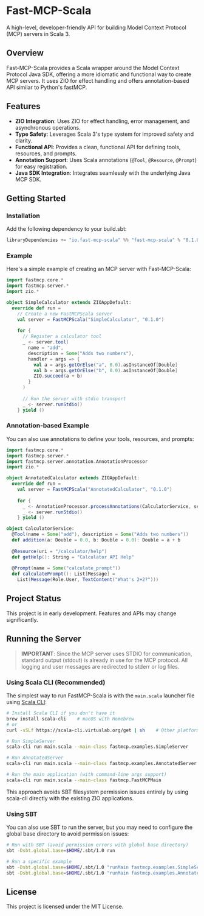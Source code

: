 # Fast-MCP-Scala

A high-level, developer-friendly API for building Model Context Protocol (MCP) servers in Scala 3.

## Overview

Fast-MCP-Scala provides a Scala wrapper around the Model Context Protocol Java SDK, offering a more idiomatic and functional way to create MCP servers. It uses ZIO for effect handling and offers annotation-based API similar to Python's fastMCP.

## Features

- **ZIO Integration**: Uses ZIO for effect handling, error management, and asynchronous operations.
- **Type Safety**: Leverages Scala 3's type system for improved safety and clarity.
- **Functional API**: Provides a clean, functional API for defining tools, resources, and prompts.
- **Annotation Support**: Uses Scala annotations (`@Tool`, `@Resource`, `@Prompt`) for easy registration.
- **Java SDK Integration**: Integrates seamlessly with the underlying Java MCP SDK.

## Getting Started

### Installation

Add the following dependency to your build.sbt:

```scala
libraryDependencies += "io.fast-mcp-scala" %% "fast-mcp-scala" % "0.1.0-SNAPSHOT"
```

### Example

Here's a simple example of creating an MCP server with Fast-MCP-Scala:

```scala
import fastmcp.core.*
import fastmcp.server.*
import zio.*

object SimpleCalculator extends ZIOAppDefault:
  override def run =
    // Create a new FastMCPScala server
    val server = FastMCPScala("SimpleCalculator", "0.1.0")
    
    for {
      // Register a calculator tool
      _ <- server.tool(
        name = "add",
        description = Some("Adds two numbers"),
        handler = args => {
          val a = args.getOrElse("a", 0.0).asInstanceOf[Double]
          val b = args.getOrElse("b", 0.0).asInstanceOf[Double]
          ZIO.succeed(a + b)
        }
      )
      
      // Run the server with stdio transport
      _ <- server.runStdio()
    } yield ()
```

### Annotation-based Example

You can also use annotations to define your tools, resources, and prompts:

```scala
import fastmcp.core.*
import fastmcp.server.*
import fastmcp.server.annotation.AnnotationProcessor
import zio.*

object AnnotatedCalculator extends ZIOAppDefault:
  override def run =
    val server = FastMCPScala("AnnotatedCalculator", "0.1.0")
    
    for {
      _ <- AnnotationProcessor.processAnnotations(CalculatorService, server)
      _ <- server.runStdio()
    } yield ()

object CalculatorService:
  @Tool(name = Some("add"), description = Some("Adds two numbers"))
  def addition(a: Double = 0.0, b: Double = 0.0): Double = a + b
  
  @Resource(uri = "/calculator/help")
  def getHelp(): String = "Calculator API Help"
  
  @Prompt(name = Some("calculate_prompt"))
  def calculatePrompt(): List[Message] = 
    List(Message(Role.User, TextContent("What's 2+2?")))
```

## Project Status

This project is in early development. Features and APIs may change significantly.

## Running the Server

> **IMPORTANT**: Since the MCP server uses STDIO for communication, standard output (stdout) is already in use for the MCP protocol. All logging and user messages are redirected to stderr or log files.

### Using Scala CLI (Recommended)

The simplest way to run FastMCP-Scala is with the `main.scala` launcher file using [Scala CLI](https://scala-cli.virtuslab.org/):

```bash
# Install Scala CLI if you don't have it
brew install scala-cli    # macOS with Homebrew
# or
curl -sSLf https://scala-cli.virtuslab.org/get | sh    # Other platforms

# Run SimpleServer
scala-cli run main.scala --main-class fastmcp.examples.SimpleServer

# Run AnnotatedServer
scala-cli run main.scala --main-class fastmcp.examples.AnnotatedServer

# Run the main application (with command-line args support)
scala-cli run main.scala --main-class fastmcp.FastMCPMain
```

This approach avoids SBT filesystem permission issues entirely by using scala-cli directly with the existing ZIO applications.

### Using SBT

You can also use SBT to run the server, but you may need to configure the global base directory to avoid permission issues:

```bash
# Run with SBT (avoid permission errors with global base directory)
sbt -Dsbt.global.base=$HOME/.sbt/1.0 run

# Run a specific example
sbt -Dsbt.global.base=$HOME/.sbt/1.0 "runMain fastmcp.examples.SimpleServer"
sbt -Dsbt.global.base=$HOME/.sbt/1.0 "runMain fastmcp.examples.AnnotatedServer"
```

## License

This project is licensed under the MIT License.